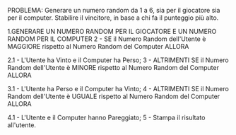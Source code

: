 PROBLEMA: Generare un numero random da 1 a 6, sia per il giocatore sia per il computer. Stabilire il vincitore, in base a chi fa il punteggio più alto.


1.GENERARE UN NUMERO RANDOM PER IL GIOCATORE E  UN NUMERO RANDOM PER IL COMPUTER
2 -  SE il Numero Random dell'Utente è MAGGIORE rispetto al Numero Random del Computer ALLORA

2.1 - L'Utente ha Vinto e il Computer ha Perso;
3 - ALTRIMENTI SE il Numero Random dell'Utente è MINORE rispetto al Numero Random del Computer ALLORA

 3.1 - L'Utente ha Perso e il Computer ha Vinto;
4 - ALTRIMENTI SE il Numero Random dell'Utente è UGUALE rispetto al Numero Random del Computer ALLORA

 4.1 - L'Utente e il Computer hanno Pareggiato;
5 - Stampa il risultato all'utente.